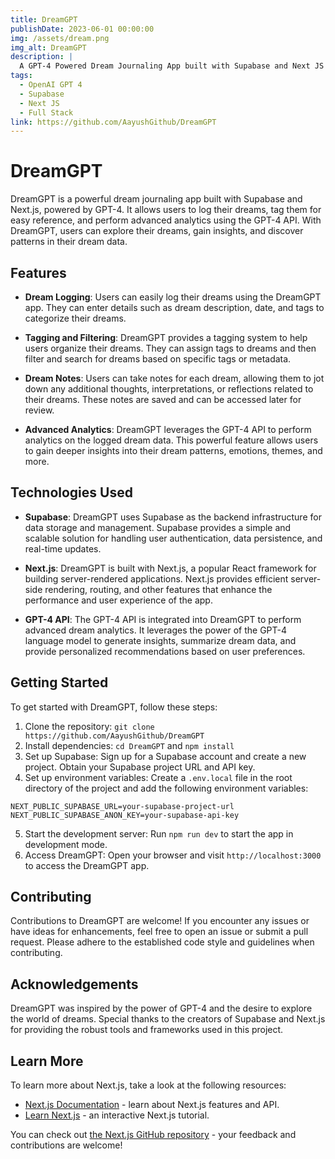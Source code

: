 ```yaml
---
title: DreamGPT
publishDate: 2023-06-01 00:00:00
img: /assets/dream.png
img_alt: DreamGPT
description: |
  A GPT-4 Powered Dream Journaling App built with Supabase and Next JS
tags:
  - OpenAI GPT 4
  - Supabase
  - Next JS
  - Full Stack
link: https://github.com/AayushGithub/DreamGPT
---
```

# DreamGPT

DreamGPT is a powerful dream journaling app built with Supabase and Next.js, powered by GPT-4. It allows users to log their dreams, tag them for easy reference, and perform advanced analytics using the GPT-4 API. With DreamGPT, users can explore their dreams, gain insights, and discover patterns in their dream data.

## Features

- **Dream Logging**: Users can easily log their dreams using the DreamGPT app. They can enter details such as dream description, date, and tags to categorize their dreams.

- **Tagging and Filtering**: DreamGPT provides a tagging system to help users organize their dreams. They can assign tags to dreams and then filter and search for dreams based on specific tags or metadata.

- **Dream Notes**: Users can take notes for each dream, allowing them to jot down any additional thoughts, interpretations, or reflections related to their dreams. These notes are saved and can be accessed later for review.

- **Advanced Analytics**: DreamGPT leverages the GPT-4 API to perform analytics on the logged dream data. This powerful feature allows users to gain deeper insights into their dream patterns, emotions, themes, and more.

## Technologies Used

- **Supabase**: DreamGPT uses Supabase as the backend infrastructure for data storage and management. Supabase provides a simple and scalable solution for handling user authentication, data persistence, and real-time updates.

- **Next.js**: DreamGPT is built with Next.js, a popular React framework for building server-rendered applications. Next.js provides efficient server-side rendering, routing, and other features that enhance the performance and user experience of the app.

- **GPT-4 API**: The GPT-4 API is integrated into DreamGPT to perform advanced dream analytics. It leverages the power of the GPT-4 language model to generate insights, summarize dream data, and provide personalized recommendations based on user preferences.

## Getting Started

To get started with DreamGPT, follow these steps:

1. Clone the repository: `git clone https://github.com/AayushGithub/DreamGPT`
2. Install dependencies: `cd DreamGPT` and `npm install`
3. Set up Supabase: Sign up for a Supabase account and create a new project. Obtain your Supabase project URL and API key.
4. Set up environment variables: Create a `.env.local` file in the root directory of the project and add the following environment variables:
```
NEXT_PUBLIC_SUPABASE_URL=your-supabase-project-url
NEXT_PUBLIC_SUPABASE_ANON_KEY=your-supabase-api-key
```
5. Start the development server: Run `npm run dev` to start the app in development mode.
6. Access DreamGPT: Open your browser and visit `http://localhost:3000` to access the DreamGPT app.

## Contributing

Contributions to DreamGPT are welcome! If you encounter any issues or have ideas for enhancements, feel free to open an issue or submit a pull request. Please adhere to the established code style and guidelines when contributing.

## Acknowledgements

DreamGPT was inspired by the power of GPT-4 and the desire to explore the world of dreams. Special thanks to the creators of Supabase and Next.js for providing the robust tools and frameworks used in this project.

## Learn More

To learn more about Next.js, take a look at the following resources:

- [Next.js Documentation](https://nextjs.org/docs) - learn about Next.js features and API.
- [Learn Next.js](https://nextjs.org/learn) - an interactive Next.js tutorial.

You can check out [the Next.js GitHub repository](https://github.com/vercel/next.js/) - your feedback and contributions are welcome!

